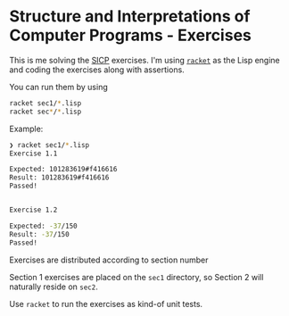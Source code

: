 # Structure and Interpretations of Computer Programs - Exercises

This is me solving the
[SICP](https://mitp-content-server.mit.edu/books/content/sectbyfn/books_pres_0/6515/sicp.zip/full-text/book/book-Z-H-4.html) 
exercises.
I'm using [`racket`](https://racket-lang.org/) as the Lisp engine and coding the exercises along with assertions.

You can run them by using

```bash
racket sec1/*.lisp
racket sec*/*.lisp
```

Example:
```bash
❯ racket sec1/*.lisp
Exercise 1.1

Expected: 101283619#f416616
Result: 101283619#f416616
Passed!


Exercise 1.2

Expected: -37/150
Result: -37/150
Passed!
```

Exercises are distributed according to section number

Section 1 exercises are placed on the `sec1` directory, so Section 2 will naturally
reside on `sec2`.

Use `racket` to run the exercises as kind-of unit tests.
